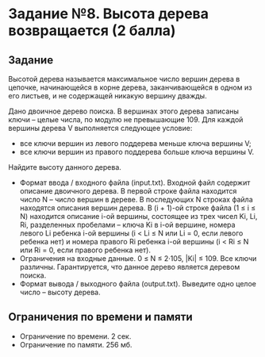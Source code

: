 # Задание №8. Высота дерева возвращается (2 балла)

## Задание
Высотой дерева называется максимальное число вершин дерева в цепочке,
начинающейся в корне дерева, заканчивающейся в одном из его листьев, и не содержащей никакую вершину дважды.

Дано двоичное дерево поиска. В вершинах этого дерева записаны ключи – целые числа, по модулю не превышающие 109.
Для каждой вершины дерева V выполняется следующее условие:
- все ключи вершин из левого поддерева меньше ключа вершины V;
- все ключи вершин из правого поддерева больше ключа вершины V.

Найдите высоту данного дерева.

- Формат ввода / входного файла (input.txt). Входной файл содержит описание двоичного дерева. В первой
строке файла находится число N – число вершин в дереве. В последующих N строках файла находятся описания
вершин дерева. В (i + 1)-ой строке файла (1 ≤ i ≤ N) находится описание i-ой вершины, состоящее из трех
чисел Ki, Li, Ri, разделенных пробелами – ключа Ki в i-ой вершине, 
номера левого Li ребенка i-ой вершины (i < Li ≤ N или Li = 0, если левого ребенка нет) и 
номера правого Ri ребенка i-ой вершины (i < Ri ≤ N или Ri = 0, если правого ребенка нет).
- Ограничения на входные данные. 0 ≤ N ≤ 2·105, |Ki| ≤ 109. Все ключи различны. 
Гарантируется, что данное дерево является деревом поиска.
- Формат вывода / выходного файла (output.txt). Выведите одно целое число – высоту дерева.

## Ограничения по времени и памяти
- Ограничение по времени. 2 сек.
- Ограничение по памяти. 256 мб.